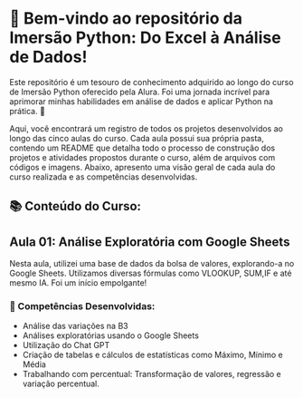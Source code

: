 # 👋 Bem-vindo ao repositório da **Imersão Python: Do Excel à Análise de Dados**!

Este repositório é um tesouro de conhecimento adquirido ao longo do curso de Imersão Python oferecido pela Alura. Foi uma jornada incrível para aprimorar minhas habilidades em análise de dados e aplicar Python na prática. 🐍

Aqui, você encontrará um registro de todos os projetos desenvolvidos ao longo das cinco aulas do curso. Cada aula possui sua própria pasta, contendo um README que detalha todo o processo de construção dos projetos e atividades propostos durante o curso, além de arquivos com códigos e imagens. Abaixo, apresento uma visão geral de cada aula do curso realizada e as competências desenvolvidas.

## 📚 Conteúdo do Curso:

## Aula 01: Análise Exploratória com Google Sheets

Nesta aula, utilizei uma base de dados da bolsa de valores, explorando-a no Google Sheets. Utilizamos diversas fórmulas como VLOOKUP, SUM,IF e até mesmo IA. Foi um início empolgante!

### 🚀 Competências Desenvolvidas:

- Análise das variações na B3
- Análises exploratórias usando o Google Sheets
- Utilização do Chat GPT
- Criação de tabelas e cálculos de estatísticas como Máximo, Mínimo e Média
- Trabalhando com percentual: Transformação de valores, regressão e variação percentual.
